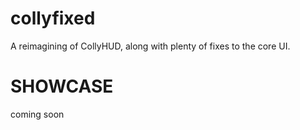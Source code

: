 # collyfixed
A reimagining of CollyHUD, along with plenty of fixes to the core UI.

# SHOWCASE
coming soon
